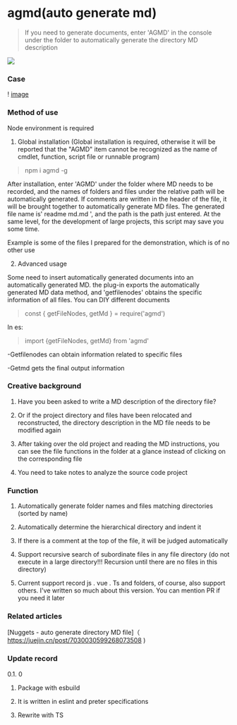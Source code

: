 # agmd(auto generate md)



>If you need to generate documents, enter 'AGMD' in the console under the folder to automatically generate the directory MD description



[![]( https://camo.githubusercontent.com/28479a7a834310a667f36760a27283f7389e864a/68747470733a2f2f696d672e736869656c64732e696f2f6e706d2f6c2f76322d646174657069636b65722e737667 )]( https://camo.githubusercontent.com/28479a7a834310a667f36760a27283f7389e864a/68747470733a2f2f696d672e736869656c64732e696f2f6e706d2f6c2f76322d646174657069636b65722e737667 )




### Case



! [image]( https://github.com/kakajun/auto-generate-md/blob/master/md.png )



### Method of use

Node environment is required

1. Global installation (Global installation is required, otherwise it will be reported that the "AGMD" item cannot be recognized as the name of cmdlet, function, script file or runnable program)



> npm i agmd -g



After installation, enter 'AGMD' under the folder where MD needs to be recorded, and the names of folders and files under the relative path will be automatically generated. If comments are written in the header of the file, it will be brought together to automatically generate MD files. The generated file name is' readme md.md ', and the path is the path just entered. At the same level, for the development of large projects, this script may save you some time.



Example is some of the files I prepared for the demonstration, which is of no other use



2. Advanced usage

Some need to insert automatically generated documents into an automatically generated MD. the plug-in exports the automatically generated MD data method, and 'getfilenodes' obtains the specific information of all files. You can DIY different documents

>const { getFileNodes, getMd } = require('agmd')



In es:

>import {getFileNodes, getMd} from 'agmd'



-Getfilenodes can obtain information related to specific files

-Getmd gets the final output information



### Creative background



1. Have you been asked to write a MD description of the directory file?

2. Or if the project directory and files have been relocated and reconstructed, the directory description in the MD file needs to be modified again

3. After taking over the old project and reading the MD instructions, you can see the file functions in the folder at a glance instead of clicking on the corresponding file

4. You need to take notes to analyze the source code project



### Function



1. Automatically generate folder names and files matching directories (sorted by name)

2. Automatically determine the hierarchical directory and indent it

3. If there is a comment at the top of the file, it will be judged automatically

4. Support recursive search of subordinate files in any file directory (do not execute in a large directory!!! Recursion until there are no files in this directory)

5. Current support record js . vue . Ts and folders, of course, also support others. I've written so much about this version. You can mention PR if you need it later



### Related articles



[Nuggets - auto generate directory MD file]（ https://juejin.cn/post/7030030599268073508 )



### Update record

0.1. 0

1. Package with esbuild

2. It is written in eslint and preter specifications

3. Rewrite with TS

